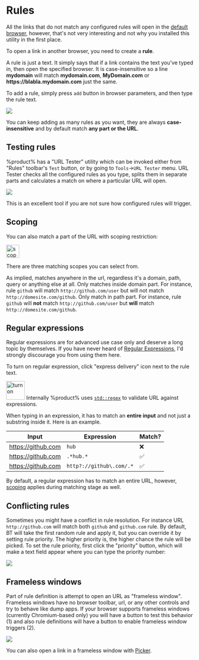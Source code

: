 # Rules

All the links that do not match any configured rules will open in the [default browser](config-basic.md#default-browser), however, that's not very interesting and not why you installed this utility in the first place.

To open a link in another browser, you need to create a **rule**.

<note>
A rule is just a text. It simply says that if a link contains the text you've typed in, then open the specified browser. It is case-insensitive so a line <strong>mydomain</strong> will match <strong>mydomain.com</strong>, <strong>MyDomain.com</strong> or <strong>https://blabla.mydomain.com</strong> just the same.
</note>

To add a rule, simply press `add` button in browser parameters, and then type the rule text.

![](rule-type.png)

You can keep adding as many rules as you want, they are always **case-insensitive** and by default match **any part or the URL**.

## Testing rules

%product% has a "URL Tester" utility which can be invoked either from "Rules" toolbar's `Test` button, or by going to `Tools`->`URL Tester` menu. URL Tester checks all the configured rules as you type, splits them in separate parts and calculates a match on where a particular URL will open.

![](rules-tester.png)

This is an excellent tool if you are not sure how configured rules will trigger.

## Scoping

You can also match a part of the URL with scoping restriction:

<img height="35" src="rule-scope.png" alt="scope"/>

There are three matching scopes you can select from.

<deflist type="full">

<def title="Anywhere">
As implied, matches anywhere in the url, regardless it's a domain, path, query or anything else at all.
</def>

<def title="Domain">
Only matches inside domain part. For instance, rule <code>github</code> will match <code>http://github.com/user</code> but will not match <code>http://domesite.com/github</code>. 
</def>

<def title="Path">
Only match in path part. For instance, rule <code>github</code> will <strong>not</strong> match <code>http://github.com/user</code> but <strong>will</strong> match <code>http://domesite.com/github</code>. 
</def>

</deflist>

## Regular expressions

Regular expressions are for advanced use case only and deserve a long topic by themselves. If you have never heard of [Regular Expressions](https://en.wikipedia.org/wiki/Regular_expression), I'd strongly discourage you from using them here.

To turn on regular expression, click "express delivery" icon next to the rule text.

<img height="50" src="rule-regex-check.png" alt="turn on"/>

<tip>
Internally %product% uses <a href="https://en.cppreference.com/w/cpp/regex"><code>std::regex</code></a> to validate URL against expressions.
</tip>

When typing in an expression, it has to match an **entire input** and not just a substring inside it. Here is an example.

| Input              | Expression               | Match? |
|--------------------|--------------------------|-------|
| https://github.com | `hub`                    | ❌     |
| https://github.com | `.*hub.*`                | ✅     |
| https://github.com | `http?://github\.com/.*` |  ✅    |

By default, a regular expression has to match an entire URL, however, [scoping](#scoping) applies during matching stage as well.

## Conflicting rules

Sometimes you might have a conflict in rule resolution. For instance URL `http://github.com` will match both `github` and `github.com` rule. By default, BT will take the first random rule and apply it, but you can override it by setting rule priority. The higher priority is, the higher chance the rule will be picked. To set the rule priority, first click the "priority" button, which will make a text field appear where you can type the priority number:

![](rule-priority.png)

## Frameless windows

Part of rule definition is attempt to open an URL as "frameless window". Frameless windows have no browser toolbar, url, or any other controls and try to behave like dump apps. If your browser supports frameless windows (currently Chromium-based only) you will have a button to test this behavior (1) and also rule definitions will have a button to enable frameless window triggers (2).

![](rule-frameless.png)

You can also open a link in a frameless window with [Picker](picker.md).